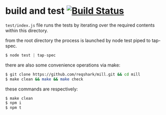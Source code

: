 # build and test [![Build Status](https://travis-ci.org/reqshark/mill.svg?branch=master)](https://travis-ci.org/reqshark/mill)

`test/index.js` file runs the tests by iterating over the required contents
within this directory.

from the root directory the process is launched by node test piped to tap-spec.
```js
$ node test | tap-spec
```

there are also some convenience operations via make:
```bash
$ git clone https://github.com/reqshark/mill.git && cd mill
$ make clean && make && make check
```

these commands are respectively:
```bash
$ make clean
$ npm i
$ npm t
```
